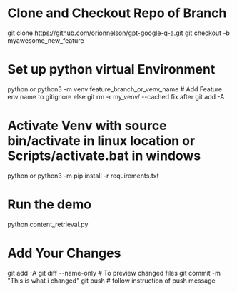# Clone and Checkout Repo of Branch
git clone https://github.com/orionnelson/gpt-google-q-a.git
git checkout -b myawesome_new_feature

# Set up python virtual Environment
python or python3 -m venv feature_branch_or_venv_name  # Add Feature env name to gitignore else git rm -r my_venv/ --cached fix after git add -A
# Activate Venv with source bin/activate in linux location or Scripts/activate.bat in windows
python or python3 -m pip install -r requirements.txt

# Run the demo
python content_retrieval.py

# Add Your Changes
git add -A
git diff --name-only # To preview changed files
git commit -m "This is what i changed"
git push # follow instruction of push message

